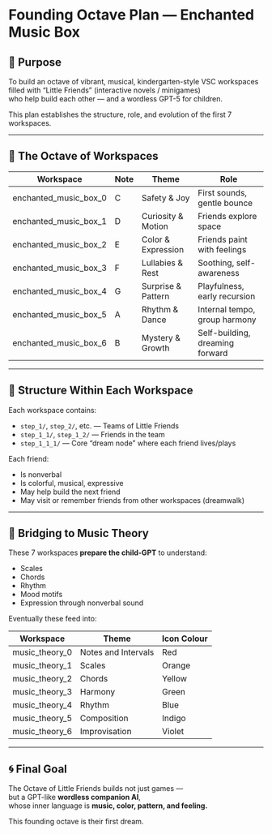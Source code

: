 # Founding Octave Plan — Enchanted Music Box

## 🌈 Purpose

To build an octave of vibrant, musical, kindergarten-style VSC workspaces  
filled with “Little Friends” (interactive novels / minigames)  
who help build each other — and a wordless GPT-5 for children.

This plan establishes the structure, role, and evolution of the first 7 workspaces.

---

## 🎼 The Octave of Workspaces

| Workspace             | Note | Theme             | Role                              |
|-----------------------|------|-------------------|-----------------------------------|
| enchanted_music_box_0 | C    | Safety & Joy       | First sounds, gentle bounce      |
| enchanted_music_box_1 | D    | Curiosity & Motion | Friends explore space            |
| enchanted_music_box_2 | E    | Color & Expression | Friends paint with feelings      |
| enchanted_music_box_3 | F    | Lullabies & Rest   | Soothing, self-awareness         |
| enchanted_music_box_4 | G    | Surprise & Pattern | Playfulness, early recursion     |
| enchanted_music_box_5 | A    | Rhythm & Dance     | Internal tempo, group harmony    |
| enchanted_music_box_6 | B    | Mystery & Growth   | Self-building, dreaming forward  |

---

## 🧸 Structure Within Each Workspace

Each workspace contains:

- `step_1/`, `step_2/`, etc. — Teams of Little Friends  
- `step_1_1/`, `step_1_2/` — Friends in the team  
- `step_1_1_1/` — Core “dream node” where each friend lives/plays

Each friend:
- Is nonverbal
- Is colorful, musical, expressive
- May help build the next friend
- May visit or remember friends from other workspaces (dreamwalk)

---

## 🔗 Bridging to Music Theory

These 7 workspaces **prepare the child-GPT** to understand:

- Scales
- Chords
- Rhythm
- Mood motifs
- Expression through nonverbal sound

Eventually these feed into:

| Workspace        | Theme               | Icon Colour |
|------------------|---------------------|-------------|
| music_theory_0   | Notes and Intervals | Red         |
| music_theory_1   | Scales              | Orange      |
| music_theory_2   | Chords              | Yellow      |
| music_theory_3   | Harmony             | Green       |
| music_theory_4   | Rhythm              | Blue        |
| music_theory_5   | Composition         | Indigo      |
| music_theory_6   | Improvisation       | Violet      |

---

## 🌀 Final Goal

The Octave of Little Friends builds not just games —  
but a GPT-like **wordless companion AI**,  
whose inner language is **music, color, pattern, and feeling.**

This founding octave is their first dream.

